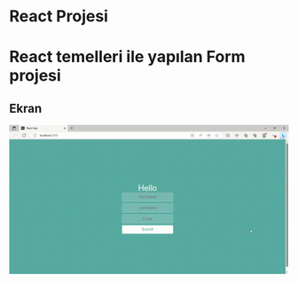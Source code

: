 <h1>React Projesi<h1>

React temelleri ile yapılan  Form projesi

<h2>Ekran</h2>

![](ft226128139-edge-2023-07-17-03-29-26.gif)
